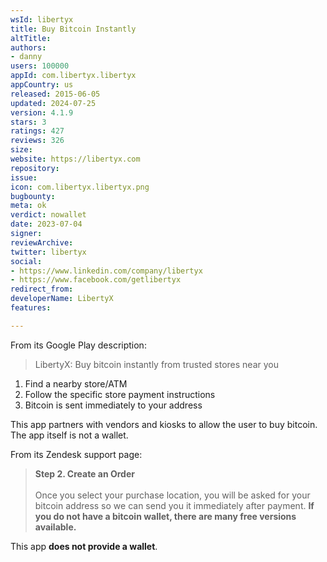 ```yaml
---
wsId: libertyx
title: Buy Bitcoin Instantly
altTitle: 
authors:
- danny
users: 100000
appId: com.libertyx.libertyx
appCountry: us
released: 2015-06-05
updated: 2024-07-25
version: 4.1.9
stars: 3
ratings: 427
reviews: 326
size: 
website: https://libertyx.com
repository: 
issue: 
icon: com.libertyx.libertyx.png
bugbounty: 
meta: ok
verdict: nowallet
date: 2023-07-04
signer: 
reviewArchive: 
twitter: libertyx
social:
- https://www.linkedin.com/company/libertyx
- https://www.facebook.com/getlibertyx
redirect_from: 
developerName: LibertyX
features: 

---
```


From its Google Play description:

> LibertyX: Buy bitcoin instantly from trusted stores near you<br>
1) Find a nearby store/ATM<br>
2) Follow the specific store payment instructions<br>
3) Bitcoin is sent immediately to your address

This app partners with vendors and kiosks to allow the user to buy bitcoin. The app itself is not a wallet. 

From its Zendesk support page:

>**Step 2. Create an Order**<br><br>
Once you select your purchase location, you will be asked for your bitcoin address so we can send you it immediately after payment. **If you do not have a bitcoin wallet, there are many free versions available.**

This app **does not provide a wallet**.